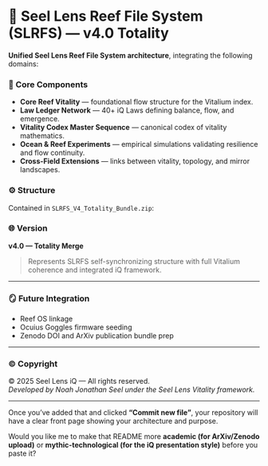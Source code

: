 # 🌊 Seel Lens Reef File System (SLRFS) — v4.0 Totality

**Unified Seel Lens Reef File System architecture**, integrating the following domains:

### 🧩 Core Components
- **Core Reef Vitality** — foundational flow structure for the Vitalium index.
- **Law Ledger Network** — 40+ iQ Laws defining balance, flow, and emergence.
- **Vitality Codex Master Sequence** — canonical codex of vitality mathematics.
- **Ocean & Reef Experiments** — empirical simulations validating resilience and flow continuity.
- **Cross-Field Extensions** — links between vitality, topology, and mirror landscapes.

### ⚙️ Structure
Contained in `SLRFS_V4_Totality_Bundle.zip`:

### 🌐 Version
**v4.0 — Totality Merge**  
> Represents SLRFS self-synchronizing structure with full Vitalium coherence and integrated iQ framework.

---

### 🪞 Future Integration
- Reef OS linkage
- Ocuius Goggles firmware seeding
- Zenodo DOI and ArXiv publication bundle prep

---

### ©️ Copyright
© 2025 Seel Lens iQ — All rights reserved.  
_Developed by Noah Jonathan Seel under the Seel Lens Vitality framework._

---

Once you’ve added that and clicked **“Commit new file”**, your repository will have a clear front page showing your architecture and purpose.  

Would you like me to make that README more **academic (for ArXiv/Zenodo upload)** or **mythic-technological (for the iQ presentation style)** before you paste it?

